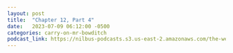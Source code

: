 ```yaml
---
layout: post
title:  "Chapter 12, Part 4"
date:   2023-07-09 06:12:00 -0500
categories: carry-on-mr-bowditch
podcast_link: https://nilbus-podcasts.s3.us-east-2.amazonaws.com/the-well-trained-mind/Carry%20On,%20Mr.%20Bowditch/Chapter%2012,%20Part%204.mp3
---
```

